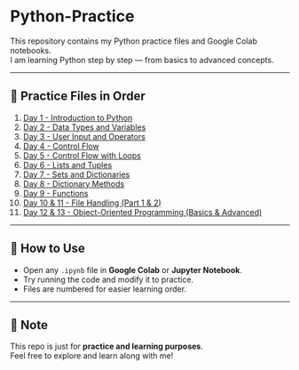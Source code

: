 # Python-Practice

This repository contains my Python practice files and Google Colab notebooks.  
I am learning Python step by step — from basics to advanced concepts.  

---

## 📂 Practice Files in Order

1. [Day 1 - Introduction to Python](sk1.ipynb)  
2. [Day 2 - Data Types and Variables](sk2.ipynb)  
3. [Day 3 - User Input and Operators](sk3.ipynb)  
4. [Day 4 - Control Flow](sk4.ipynb)  
5. [Day 5 - Control Flow with Loops](sk5.ipynb)  
6. [Day 6 - Lists and Tuples](sk6.ipynb)  
7. [Day 7 - Sets and Dictionaries](sk7.ipynb)  
8. [Day 8 - Dictionary Methods](sk8.ipynb)  
9. [Day 9 - Functions](sk9.ipynb)  
10. [Day 10 & 11 - File Handling (Part 1 & 2)](sk10+11.ipynb)  
11. [Day 12 & 13 - Object-Oriented Programming (Basics & Advanced)](sk12+13.ipynb)  

---

## 🚀 How to Use
- Open any `.ipynb` file in **Google Colab** or **Jupyter Notebook**.  
- Try running the code and modify it to practice.  
- Files are numbered for easier learning order.  

---

## 📝 Note
This repo is just for **practice and learning purposes**.  
Feel free to explore and learn along with me!
 


